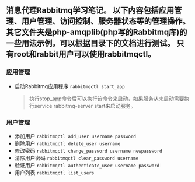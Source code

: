 消息代理Rabbitmq学习笔记。
以下内容包括应用管理、用户管理、访问控制、服务器状态等的管理操作。其它文件夹是php-amqplib(php写的Rabbitmq库)的一些用法示例，可以根据目录下的文档进行测试。
只有root和rabbit用户可以使用rabbitmqctl。
---
### 应用管理
* 启动Rabbitmq应用程序 `rabbitmqctl start_app`

    >执行stop_app命令后可以执行该命令来启动，如果服务从未启动需要执行service rabbitmq-server start来启动服务。
### 用户管理
* 添加用户 `rabbitmqctl add_user username password`
* 删除用户 `rabbitmqctl delete_user username`
* 修改密码 `rabbitmqctl change_password username newpassword`
* 清除用户密码 `rabbitmqctl clear_password username`
* 验证用户 `rabbitmqctl authenticate_user username password`
* 用户列表 `rabbitmqctl list_users`